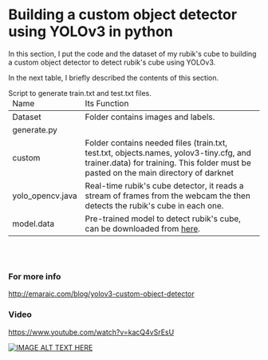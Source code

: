 # Building a custom object detector using YOLOv3 in python

In this section, I put the code and the dataset of my rubik's cube to building a custom object detector to detect rubik's cube using YOLOv3.

  In the next table, I briefly described the contents of this section.

  <table class="table table-bordered table-striped" style="margin: 0 auto !important;float: none !important;width: auto;"> <thead> 									
	<tr> <td>Name</td> <td>Its Function</td> </tr> </thead>
	 <tbody> 
     	 <tr> <td>Dataset</td> <td>Folder contains images and labels.</td> </tr> 
<tr> <td>generate.py</td> <td></td>Script to generate train.txt and test.txt files.</tr>  
	 <tr> <td>custom</td> <td>Folder contains needed files (train.txt, test.txt, objects.names, yolov3-tiny.cfg, and trainer.data) for training. This folder must be pasted on the main directory of darknet</td> </tr> 
	<tr> <td>yolo_opencv.java</td> <td>Real-time rubik's cube detector, it reads a stream of frames from the webcam the then detects the rubik's cube in each one.</td> </tr> <tr> <td>model.data</td> <td>Pre-trained model to detect rubik's cube, can be downloaded from <a tyle="color:#337ab7;"    target="_blank" href="https://drive.google.com/file/d/1jBM9FzRSCVvOoBptUJSF51rvLJ_Tceu_/view?usp=sharing">here</a>.</td> </tr> 

</tbody></table>

<br><br>

### For more info

http://emaraic.com/blog/yolov3-custom-object-detector


### Video 

https://www.youtube.com/watch?v=kacQ4vSrEsU

[![IMAGE ALT TEXT HERE](https://img.youtube.com/vi/kacQ4vSrEsU/3.jpg)](https://www.youtube.com/watch?v=kacQ4vSrEsU)
   
   
   

